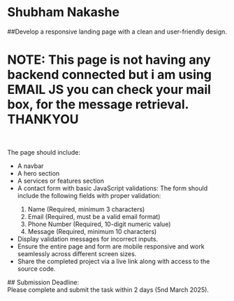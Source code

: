 # Shubham Nakashe
##Develop a responsive landing page with a clean and user-friendly design.

# NOTE: This page is not having any backend connected but i am using EMAIL JS you can check your mail box, for the message retrieval. THANKYOU
<br>

The page should include:
<ul>
  <li>
  A navbar
  </li>
  
  <li> 
	A hero section
  </li>
	
 
  <li>
  A services or features section  
  </li>
  
  <li> 
	A contact form with basic JavaScript validations:
	The form should include the following fields with proper validation:
  </li>
  <ol>
  
  <li> 
	Name (Required, minimum 3 characters)
  </li>
  <li>
	Email (Required, must be a valid email format)
  </li>
  <li>
	Phone Number (Required, 10-digit numeric value)
  </li>
  
  <li>
	Message (Required, minimum 10 characters)
  </li>
  </ol>
<li>
Display validation messages for incorrect inputs.
</li>
<li>
Ensure the entire page and form are mobile responsive and work seamlessly across different screen sizes.
</li>
<li>
Share the completed project via a live link along with access to the source code.
</li>

</ul>
## Submission Deadline:
<br>
Please complete and submit the task within 2 days (5nd March 2025).
